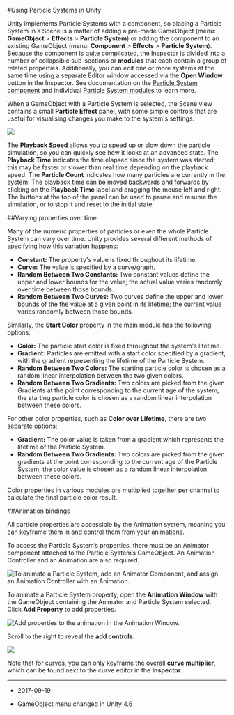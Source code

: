 #Using Particle Systems in Unity

Unity implements Particle Systems with a component, so placing a Particle System in a Scene is a matter of adding a pre-made GameObject (menu: __GameObject__ &gt; __Effects__ &gt; __Particle System__) or adding the component to an existing GameObject (menu: __Component__ &gt; __Effects__ &gt; __Particle System__). Because the component is quite complicated, the Inspector is divided into a number of collapsible sub-sections or __modules__ that each contain a group of related properties. Additionally, you can edit one or more systems at the same time using a separate Editor window accessed via the __Open Window__ button in the Inspector. See  documentation on the [Particle System component](class-ParticleSystem) and individual [Particle System modules](ParticleSystemModules) to learn more.

When a GameObject with a Particle System is selected, the Scene view contains a small __Particle Effect__ panel, with some simple controls that are useful for visualising changes you make to the system's settings.

![](../uploads/Main/PartSysEffectPanel.png)

The __Playback Speed__ allows you to speed up or slow down the particle simulation, so you can quickly see how it looks at an advanced state. The __Playback Time__ indicates the time elapsed since the system was started; this may be faster or slower than real time depending on the playback speed. The __Particle Count__ indicates how many particles are currently in the system. The playback time can be moved backwards and forwards by clicking on the __Playback Time__ label and dragging the mouse left and right. The buttons at the top of the panel can be used to pause and resume the simulation, or to stop it and reset to the initial state.

##Varying properties over time

Many of the numeric properties of particles or even the whole Particle System can vary over time. Unity provides several different methods of specifying how this variation happens:

* __Constant:__ The property's value is fixed throughout its lifetime.
* __Curve:__ The value is specified by a curve/graph.
* __Random Between Two Constants:__ Two constant values define the upper and lower bounds for the value; the actual value varies randomly over time between those bounds.
* __Random Between Two Curves:__ Two curves define the upper and lower bounds of the the value at a given point in its lifetime; the current value varies randomly between those bounds.

Similarly, the __Start Color__ property in the main module has the following options:

* __Color:__ The particle start color is fixed throughout the system's lifetime.
* __Gradient:__ Particles are emitted with a start color specified by a gradient, with the gradient representing the lifetime of the Particle System.
* __Random Between Two Colors:__ The starting particle color is chosen as a random linear interpolation between the two given colors.
* __Random Between Two Gradients:__ Two colors are picked from the given Gradients at the point corresponding to the current age of the system; the starting particle color is chosen as a random linear interpolation between these colors.

For other color properties, such as __Color over Lifetime__, there are two separate options:

* __Gradient:__ The color value is taken from a gradient which represents the lifetime of the Particle System.
* __Random Between Two Gradients:__ Two colors are picked from the given gradients at the point corresponding to the current age of the Particle System; the color value is chosen as a random linear interpolation between these colors.

Color properties in various modules are multiplied together per channel to calculate the final particle color result.

##Animation bindings

All particle properties are accessible by the Animation system, meaning you can keyframe them in and control them from your animations.

To access the Particle System’s properties, there must be an Animator component attached to the Particle System’s GameObject. An Animation Controller and an Animation are also required.


![To animate a Particle System, add an Animator Component, and assign an Animation Controller with an Animation.](../uploads/Main/ParticleSystemAnimatorComponent.png)


To animate a Particle System property, open the __Animation Window__ with the GameObject containing the Animator and Particle System selected. Click __Add Property__ to add properties.


![Add properties to the animation in the Animation Window.](../uploads/Main/ParticleSystemAnimationWindow.png)


Scroll to the right to reveal the __add controls__.


![](../uploads/Main/ParticleSystemAnimationScrollRight.png)


Note that for curves, you can only keyframe the overall __curve multiplier__, which can be found next to the curve editor in the __Inspector__.

---

* <span class="page-edit">2017-09-19  <!-- include IncludeTextAmendPageSomeEdit --></span>

* <span class="page-history">GameObject menu changed in Unity 4.6</span>